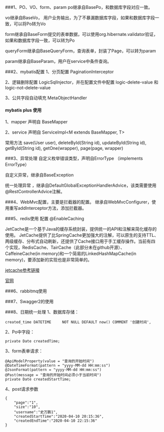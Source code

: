 ###1、PO、VO、form、param
po继承自BasePo，和数据库字段对应一致。

vo继承自BaseVo<T extends BasePo>， 用户业务输出，为了不暴漏数据库字段，如果和数据库字段一致，可以将Po转为Vo

form继承自BaseForm<T extends BasePo>提交的表单数据，可以使用org.hibernate.validator验证，如果和数据库字段一致，可以转为Po

queryForm继承自BaseQueryForm<T extends BaseParam>，查询表单，封装了Page，可以转为param

param继承自BaseParam<T extends BasePo>，用户在service中条件查询。

###2、mybatis配置
1、分页配置 PaginationInterceptor

2、逻辑删除配置 LogicSqlInjector，并在配置文件中配置 logic-delete-value 和 logic-not-delete-value

3、公共字段自动填充 MetaObjectHandler

#### mybatis plus 使用
1、mapper 声明自 BaseMapper<T>

2、service 声明自 ServiceImpl<M extends BaseMapper<T>, T>

常用方法
save(User user), deleteById(String id), updateById(String id), getById(String id), getOne(wrapper), page(page, wrapper) 

###3、异常处理
自定义枚举错误类型，声明自ErrorType （implements ErrorType）

自定义异常，继承自BaseException

统一处理异常 ，继承自DefaultGlobalExceptionHandlerAdvice，该类需要使用@RestControllerAdvice注解。

###4、WebMvc配置，主要是拦截器的配置。
继承自WebMvcConfigurer，使用重写addInterceptor方法，添加拦截器。

###5、redis使用
配置 @EnableCaching

JetCache是一个基于Java的缓存系统封装，提供统一的API和注解来简化缓存的使用。 JetCache提供了比SpringCache更加强大的注解，可以原生的支持TTL、两级缓存、分布式自动刷新，还提供了Cache接口用于手工缓存操作。当前有四个实现，RedisCache、TairCache（此部分未在github开源）、CaffeineCache(in memory)和一个简易的LinkedHashMapCache(in memory)，要添加新的实现也是非常简单的。

[jetcache参考链接](https://blog.csdn.net/sinat_32366329/article/details/80260944)

[官网](https://github.com/alibaba/jetcache)

###6、rabbitmq使用


###7、Swagger2的使用


###8、日期统一处理
1、数据库存储：
```
created_time DATETIME     NOT NULL DEFAULT now() COMMENT '创建时间',
```

2、Po中字段：
```
private Date createdTime;
```

3、form表单请求：
```
@ApiModelProperty(value = "查询的开始时间")
@DateTimeFormat(pattern = "yyyy-MM-dd HH:mm:ss")
@JsonFormat(pattern = "yyyy-MM-dd HH:mm:ss")
@Past(message = "查询的开始时间必须小于当前时间")
private Date createdStartTime;
```
4、post请求参数
```
{
	"page":"1",
	"size":"10",
	"username":"史万鹏1",
	"createdStartTime":"2020-04-10 20:15:36",
	"createdEndTime":"2020-04-10 22:15:36"
}
```
